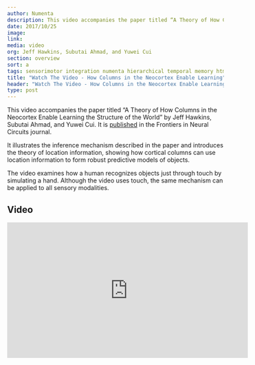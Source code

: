 ```yaml
---
author: Numenta
description: This video accompanies the paper titled “A Theory of How Columns in the Neocortex Enable Learning the Structure of the World” by Jeff Hawkins, Subutai Ahmad, and Yuwei Cui.
date: 2017/10/25
image:
link:
media: video
org: Jeff Hawkins, Subutai Ahmad, and Yuwei Cui
section: overview
sort: a
tags: sensorimotor integration numenta hierarchical temporal memory htm technology nupic
title: "Watch The Video - How Columns in the Neocortex Enable Learning"
header: "Watch The Video - How Columns in the Neocortex Enable Learning"
type: post
---
```


This video accompanies the paper titled “A Theory of How Columns in the Neocortex Enable Learning the Structure of the World” by Jeff Hawkins, Subutai Ahmad, and Yuwei Cui. It is [published](https://doi.org/10.3389/fncir.2017.00081) in the Frontiers in Neural Circuits journal.

It illustrates the inference mechanism described in the paper and introduces the theory of location information, showing how cortical columns can use location information to form robust predictive models of objects.

The video examines how a human recognizes objects just through touch by simulating a hand. Although the video uses touch, the same mechanism can be applied to all sensory modalities.

## Video

<div class="video-container media-border">
  <iframe width="560" height="315" src="https://www.youtube.com/embed/BvJJn9VS4rk" frameborder="0" allowfullscreen></iframe>
</div>
